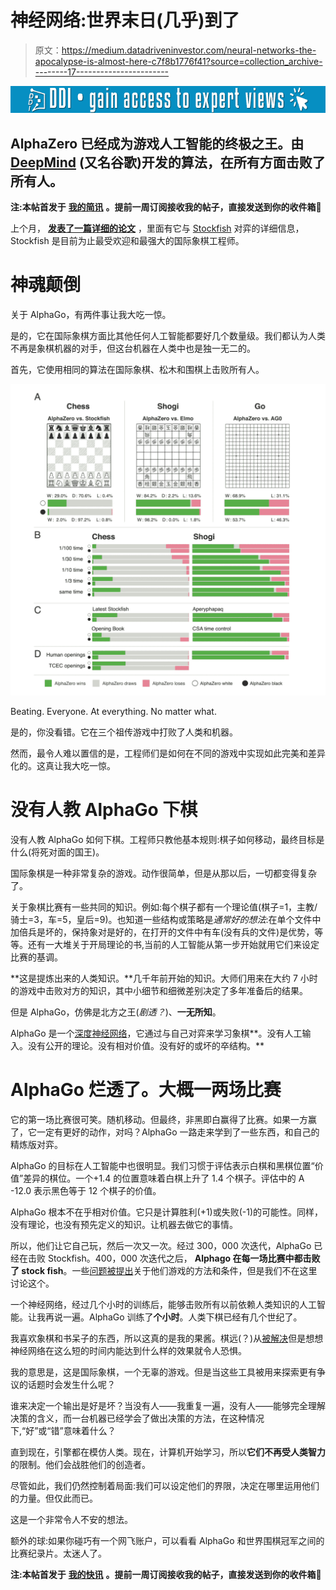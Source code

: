 # 神经网络:世界末日(几乎)到了

> 原文：<https://medium.datadriveninvestor.com/neural-networks-the-apocalypse-is-almost-here-c7f8b1776f41?source=collection_archive---------17----------------------->

[![](img/c67bb6244e891913febbc6f9ea9f1451.png)](http://www.track.datadriveninvestor.com/1B9E)

## AlphaZero 已经成为游戏人工智能的终极之王。由 [DeepMind](https://deepmind.com/) (又名谷歌)开发的算法，在所有方面击败了所有人。

**注:本帖首发于** [**我的简讯**](https://buttondown.email/afontcu) **。提前一周订阅接收我的帖子，直接发送到你的收件箱**🚀

上个月， [**发表了一篇详细的论文**](https://deepmind.com/documents/260/alphazero_preprint.pdf) ，里面有它与 [Stockfish](https://en.wikipedia.org/wiki/Stockfish_(chess)) 对弈的详细信息，Stockfish 是目前为止最受欢迎和最强大的国际象棋工程师。

# 神魂颠倒

关于 AlphaGo，有两件事让我大吃一惊。

是的，它在国际象棋方面比其他任何人工智能都要好几个数量级。我们都认为人类不再是象棋机器的对手，但这台机器在人类中也是独一无二的。

首先，它使用相同的算法在国际象棋、松木和围棋上击败所有人。

![](img/336697fd46cc85b864c6b91401f594e0.png)

Beating. Everyone. At everything. No matter what.

是的，你没看错。它在三个祖传游戏中打败了人类和机器。

然而，最令人难以置信的是，工程师们是如何在不同的游戏中实现如此完美和差异化的。这真让我大吃一惊。

# 没有人教 AlphaGo 下棋

没有人教 AlphaGo 如何下棋。工程师只教他基本规则:棋子如何移动，最终目标是什么(将死对面的国王)。

国际象棋是一种非常复杂的游戏。动作很简单，但是从那以后，一切都变得复杂了。

关于象棋比赛有一些共同的知识。例如:每个棋子都有一个理论值(棋子=1，主教/骑士=3，车=5，皇后=9)。也知道一些结构或策略是*通常好的想法*:在单个文件中加倍兵是坏的，保持象对是好的，在打开的文件中有车(没有兵的文件)是优势，等等。还有一大堆关于开局理论的书,当前的人工智能从第一步开始就用它们来设定比赛的基调。

**这是提炼出来的人类知识。**几千年前开始的知识。大师们用来在大约 7 小时的游戏中击败对方的知识，其中小细节和细微差别决定了多年准备后的结果。

但是 AlphaGo，仿佛是北方之王(*剧透？*)、**一无所知**。

AlphaGo 是一个[深度神经网络](https://skymind.ai/wiki/neural-network)，它通过与自己对弈来学习象棋**。没有人工输入。没有公开的理论。没有相对价值。没有好的或坏的卒结构。**

# AlphaGo 烂透了。大概一两场比赛

它的第一场比赛很可笑。随机移动。但最终，非黑即白赢得了比赛。如果一方赢了，它一定有更好的动作，对吗？AlphaGo 一路走来学到了一些东西，和自己的精炼版对弈。

AlphaGo 的目标在人工智能中也很明显。我们习惯于评估表示白棋和黑棋位置“价值”差异的棋位。一个+1.4 的位置意味着白棋上升了 1.4 个棋子。评估中的 A -12.0 表示黑色等于 12 个棋子的价值。

AlphaGo 根本不在乎相对价值。它只是计算胜利(+1)或失败(-1)的可能性。同样，没有理论，也没有预先定义的知识。让机器去做它的事情。

所以，他们让它自己玩，然后一次又一次。经过 300，000 次迭代，AlphaGo 已经在击败 Stockfish。400，000 次迭代之后， **Alphago 在每一场比赛中都击败了 stock fish**。一些[问题被提出](https://chess24.com/en/read/news/alphazero-really-is-that-good)关于他们游戏的方法和条件，但是我们不在这里讨论这个。

一个神经网络，经过几个小时的训练后，能够击败所有以前依赖人类知识的人工智能。让我再说一遍。AlphaGo 训练了**个小时**。人类下棋已经有几个世纪了。

我喜欢象棋和书呆子的东西，所以这真的是我的果酱。棋远(？)从[被解决](https://en.wikipedia.org/wiki/Solving_chess)但是想想神经网络在这么短的时间内能达到什么样的效果就令人恐惧。

我的意思是，这是国际象棋，一个无辜的游戏。但是当这些工具被用来探索更有争议的话题时会发生什么呢？

谁来决定一个输出是好是坏？当没有人——我重复一遍，没有人——能够完全理解决策的含义，而一台机器已经学会了做出决策的方法，在这种情况下,“好”或“错”意味着什么？

直到现在，引擎都在模仿人类。现在，计算机开始学习，所以**它们不再受人类智力**的限制。他们会战胜他们的创造者。

尽管如此，我们仍然控制着局面:我们可以设定他们的界限，决定在哪里运用他们的力量。但仅此而已。

这是一个非常令人不安的想法。

额外的球:如果你碰巧有一个网飞账户，可以看看 AlphaGo 和世界围棋冠军之间的比赛纪录片。太迷人了。

**注:本帖首发于** [**我的快讯**](https://buttondown.email/afontcu) **。提前一周订阅接收我的帖子，直接发送到你的收件箱**🚀